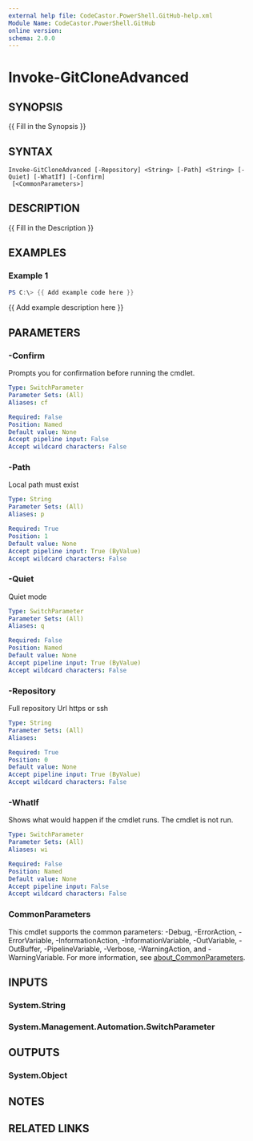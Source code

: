 ```yaml
---
external help file: CodeCastor.PowerShell.GitHub-help.xml
Module Name: CodeCastor.PowerShell.GitHub
online version:
schema: 2.0.0
---
```


# Invoke-GitCloneAdvanced

## SYNOPSIS
{{ Fill in the Synopsis }}

## SYNTAX

```
Invoke-GitCloneAdvanced [-Repository] <String> [-Path] <String> [-Quiet] [-WhatIf] [-Confirm]
 [<CommonParameters>]
```

## DESCRIPTION
{{ Fill in the Description }}

## EXAMPLES

### Example 1
```powershell
PS C:\> {{ Add example code here }}
```

{{ Add example description here }}

## PARAMETERS

### -Confirm
Prompts you for confirmation before running the cmdlet.

```yaml
Type: SwitchParameter
Parameter Sets: (All)
Aliases: cf

Required: False
Position: Named
Default value: None
Accept pipeline input: False
Accept wildcard characters: False
```

### -Path
Local path must exist

```yaml
Type: String
Parameter Sets: (All)
Aliases: p

Required: True
Position: 1
Default value: None
Accept pipeline input: True (ByValue)
Accept wildcard characters: False
```

### -Quiet
Quiet mode

```yaml
Type: SwitchParameter
Parameter Sets: (All)
Aliases: q

Required: False
Position: Named
Default value: None
Accept pipeline input: True (ByValue)
Accept wildcard characters: False
```

### -Repository
Full repository Url https or ssh

```yaml
Type: String
Parameter Sets: (All)
Aliases:

Required: True
Position: 0
Default value: None
Accept pipeline input: True (ByValue)
Accept wildcard characters: False
```

### -WhatIf
Shows what would happen if the cmdlet runs.
The cmdlet is not run.

```yaml
Type: SwitchParameter
Parameter Sets: (All)
Aliases: wi

Required: False
Position: Named
Default value: None
Accept pipeline input: False
Accept wildcard characters: False
```

### CommonParameters
This cmdlet supports the common parameters: -Debug, -ErrorAction, -ErrorVariable, -InformationAction, -InformationVariable, -OutVariable, -OutBuffer, -PipelineVariable, -Verbose, -WarningAction, and -WarningVariable. For more information, see [about_CommonParameters](http://go.microsoft.com/fwlink/?LinkID=113216).

## INPUTS

### System.String

### System.Management.Automation.SwitchParameter

## OUTPUTS

### System.Object
## NOTES

## RELATED LINKS
